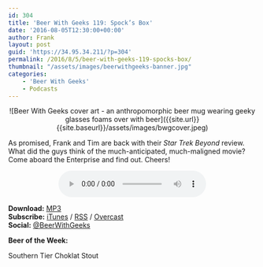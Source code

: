 ```yaml
---
id: 304
title: 'Beer With Geeks 119: Spock’s Box'
date: '2016-08-05T12:30:00+00:00'
author: Frank
layout: post
guid: 'https://34.95.34.211/?p=304'
permalink: /2016/8/5/beer-with-geeks-119-spocks-box/
thumbnail: "/assets/images/beerwithgeeks-banner.jpg"
categories:
    - 'Beer With Geeks'
    - Podcasts
---
```

<div markdown="1" style="text-align: center;">
![Beer With Geeks cover art - an anthropomorphic beer mug wearing geeky glasses foams over with beer]({{site.url}}{{site.baseurl}}/assets/images/bwgcover.jpeg)
</div>

As promised, Frank and Tim are back with their *Star Trek Beyond* review. What did the guys think of the much-anticipated, much-maligned movie? Come aboard the Enterprise and find out. Cheers!

<div markdown="1" style="text-align: center;">
<audio controls="controls"><source src="http://www.podtrac.com/pts/redirect.mp3/archive.org/download/BWG119/BWG119.mp3" type="audio/mpeg"></source><embed height="80px" width="100px"></embed> Your browser does not support this audio</audio>
</div>

**Download:** [MP3](http://www.podtrac.com/pts/redirect.mp3/archive.org/download/BWG119/BWG119.mp3)  
**Subscribe:** [iTunes](https://itunes.apple.com/us/podcast/beer-with-geeks/id910485914?mt=2) / [RSS](http://feeds.feedburner.com/beerwithgeeks) / [Overcast](https://overcast.fm/itunes910485914/beer-with-geeks-a-geek-pop-culture-podcast)  
**Social:** [@BeerWithGeeks](https://twitter.com/beerwithgeeks)

**Beer of the Week:**   
  
Southern Tier Choklat Stout